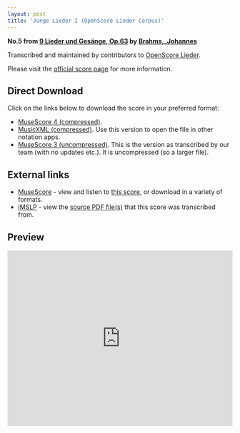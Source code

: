 ```yaml
---
layout: post
title: 'Junge Lieder I (OpenScore Lieder Corpus)'
---
```


__No.5 from [9 Lieder und Gesänge, Op.63](https://fourscoreandmore.org/openscore/lieder/Brahms,_Johannes/9_Lieder_und_Ges%C3%A4nge,_Op.63/) by [Brahms,_Johannes](https://fourscoreandmore.org/openscore/lieder/Brahms,_Johannes)__

Transcribed and maintained by contributors to [OpenScore Lieder].

Please visit the [official score page] for more information.

[official score page]: https://musescore.com/openscore-lieder-corpus/scores/5934726
[OpenScore Lieder]: https://musescore.com/openscore-lieder-corpus

## Direct Download

Click on the links below to download the score in your preferred format:
- [MuseScore 4 (compressed)](https://fourscoreandmore.org/openscore/lieder/Brahms,_Johannes/9_Lieder_und_Ges%C3%A4nge,_Op.63/5_Junge_Lieder_I.mscz).
- [MusicXML (compressed)](https://fourscoreandmore.org/openscore/lieder/Brahms,_Johannes/9_Lieder_und_Ges%C3%A4nge,_Op.63/5_Junge_Lieder_I.mxl). Use this version to open the file in other notation apps.
- [MuseScore 3 (uncompressed)](https://raw.githubusercontent.com/OpenScore/Lieder/refs/heads/main/scores/Brahms,_Johannes/9_Lieder_und_Ges%C3%A4nge,_Op.63/5_Junge_Lieder_I/lc5934726.mscx). This is the version as transcribed by our team (with no updates etc.). It is uncompressed (so a larger file).

## External links

- [MuseScore] - view and listen to [this score][MuseScore], or download in a variety of formats.
- [IMSLP] - view the [source PDF file(s)][IMSLP] that this score was transcribed from.

[MuseScore]: https://musescore.com/score/5934726
[IMSLP]: https://imslp.org/wiki/Special:ReverseLookup/88147

## Preview

<iframe width="100%" height="394" src="https://musescore.com/openscore-lieder-corpus/scores/5934726/embed" frameborder="0" allowfullscreen allow="autoplay; fullscreen"></iframe>
